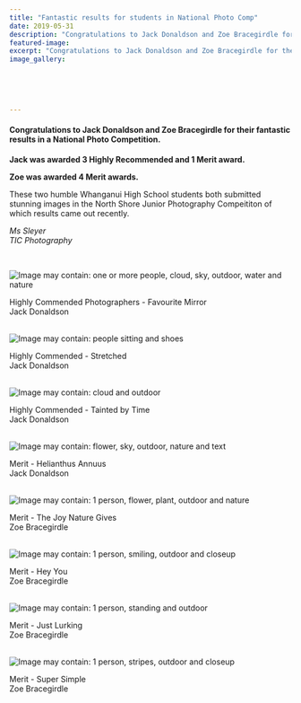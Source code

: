 ```yaml
---
title: "Fantastic results for students in National Photo Comp"
date: 2019-05-31
description: "Congratulations to Jack Donaldson and Zoe Bracegirdle for their fantastic results in the North Shore Junior Photography Comp..."
featured-image: 
excerpt: "Congratulations to Jack Donaldson and Zoe Bracegirdle for their fantastic results in the North Shore Junior Photography Competition."
image_gallery:
    
    
    
    
    
---
```


<h4><span>Congratulations to <span>Jack Donaldson and Zoe Bracegirdle for their f</span>antastic results in a National Photo Competition.</span></h4>
<p><strong>Jack was awarded 3 Highly Recommended and 1 Merit award.</strong></p>
<p><strong>Zoe was awarded 4 Merit awards.</strong></p>
<p>These two humble Whanganui High School students both submitted stunning images in the North Shore Junior Photography Compeititon of which results came out recently.</p>
<p><em>Ms Sleyer<br />TIC Photography</em></p>
<p><span><span><span><br /></span></span></span></p>
<p><span><img src="https://scontent-syd2-1.xx.fbcdn.net/v/t1.0-9/62262444_609743709523178_5869189525720268800_n.jpg?_nc_cat=101&amp;_nc_eui2=AeHDTBVuaafLgRl4fw0LzvyX7aGMhzRJlqRWivctCADvlGG-6LJX7TuP2VSYUJtOp_BfLDuEI2muWQIHa8ZePOKFAiHq8QEA7e8bqPKjaANq-w&amp;_nc_ht=scontent-syd2-1.xx&amp;oh=eece70f818d577c9b9eba1a5b3f43e1a&amp;oe=5D94E372" alt="Image may contain: one or more people, cloud, sky, outdoor, water and nature" /></span></p>
<p><span><span>Highly Commended&nbsp;</span><span>Photographers - Favourite Mi</span><span>rror</span><br /><span>Jack Donaldson<br /><br /></span></span></p>
<p><span><img src="https://scontent-syd2-1.xx.fbcdn.net/v/t1.0-9/62439758_609743679523181_7605343507242287104_n.jpg?_nc_cat=101&amp;_nc_eui2=AeEYFLNXft_1At9nq_cPZfQGzeVOWT8LeeXG9nw0KRSeEAbelZBnnVRKDSagbZhcz8yq-49H7f3-pEDZAH_owicvj-3KypPT-Ex70E439vTX2A&amp;_nc_ht=scontent-syd2-1.xx&amp;oh=4efe0fc7accf81ccbe1132822ffc6882&amp;oe=5D9C95E4" alt="Image may contain: people sitting and shoes" /></span></p>
<p><span><span>Highly Commended -&nbsp;</span><span>Stretched</span><br /><span>Jack Donaldson<br /><br /></span></span></p>
<p><span><img src="https://scontent-syd2-1.xx.fbcdn.net/v/t1.0-9/62308587_609743716189844_7865296845214318592_n.jpg?_nc_cat=110&amp;_nc_eui2=AeG94KRi8nWywYGuItjJ_k3Lkaygx9AW9ym-JljKxFkzCYrMtOvIguvwV8VTIxbNzVLvLOxGyM-guIQinxkhv1XLgpQ52k1KTgmeq6vs1hJG-Q&amp;_nc_ht=scontent-syd2-1.xx&amp;oh=b6b562702cfadbfcb8c01535350ea7d2&amp;oe=5D5663F6" alt="Image may contain: cloud and outdoor" /></span></p>
<p><span><span id="fbPhotoSnowliftCaption" class="fbPhotosPhotoCaption" data-ft="{&quot;tn&quot;:&quot;K&quot;}"><span class="hasCaption">Highly Commended - Tainted by Time<br />Jack Donaldson<br /><br /></span></span></span></p>
<p><span><img src="https://scontent-syd2-1.xx.fbcdn.net/v/t1.0-9/61979265_609743772856505_2644570853462769664_n.jpg?_nc_cat=102&amp;_nc_eui2=AeEUEEs2VjvQgkWCiob015fQ0z2uF1v76-nxnUF6XSZ_egnn8zZVrSJ5pq4zvhR_kvmB_K_oEVm6IfEtAKe7KtwhrGt55F22KISXl0tc8l3mVQ&amp;_nc_ht=scontent-syd2-1.xx&amp;oh=3a5eb7b2c14038fa1af500e1cb8907f0&amp;oe=5D9072F8" alt="Image may contain: flower, sky, outdoor, nature and text" /></span></p>
<p><span><span id="fbPhotoSnowliftCaption" class="fbPhotosPhotoCaption" data-ft="{&quot;tn&quot;:&quot;K&quot;}"><span class="hasCaption">Merit -&nbsp;Helianthus Annuus<br />Jack Donaldson<br /><br /></span></span></span></p>
<p><img src="https://scontent-syd2-1.xx.fbcdn.net/v/t1.0-9/62123927_609743886189827_6570522165777530880_n.jpg?_nc_cat=106&amp;_nc_eui2=AeFsbMIN78AYT-Litfgjn984zWm3wu-JIMWl5HztEdyUUH4qgimQW-QMTTF6vo_4Izl_sRHI-aRcCrhbw2uxk35GHEiO_E8TR9kPr_W0zLITdg&amp;_nc_ht=scontent-syd2-1.xx&amp;oh=ea81a4bb53c9bae5b3697c77342d0707&amp;oe=5D96EBEC" alt="Image may contain: 1 person, flower, plant, outdoor and nature" /></p>
<p><span>Merit - T</span><span>he Joy Nature Gives</span><br /><span>Zoe Bracegirdle<br /><br /></span></p>
<p><img src="https://scontent-syd2-1.xx.fbcdn.net/v/t1.0-9/61989777_609743796189836_7891258775762370560_n.jpg?_nc_cat=110&amp;_nc_eui2=AeHzUe2dDCh4lt1Y9A5AU0XXO62bMlH4xFcxmLrsLIT8tj_kH6YS-WB4x2qmRiDARnuTmtxR1xlDTFBiOBDtHyZ1oUVesuIabfhXgr9gg0CVoA&amp;_nc_ht=scontent-syd2-1.xx&amp;oh=b1795ba9f331c94d5705c29390b4b71a&amp;oe=5D994799" alt="Image may contain: 1 person, smiling, outdoor and closeup" /></p>
<p><span>Merit -&nbsp;</span><span>Hey You</span><br /><span>Zoe Bracegirdle<br /><br /></span></p>
<p><img src="https://scontent-syd2-1.xx.fbcdn.net/v/t1.0-9/61973273_609743802856502_4464381722644971520_n.jpg?_nc_cat=102&amp;_nc_eui2=AeF_9HLiALYFokwhAKHVc0q4PTLIRS68GWMSYXgtJ9tYyIPo_Pl-WhnD4tNqu7TwlXgKSX_-96bA_Yr7oaWE4b0lKzqnOY-bdgnqCR98MG2dpw&amp;_nc_ht=scontent-syd2-1.xx&amp;oh=fdee2b7e0af504aa6b9e46c8e6133cac&amp;oe=5D81FEED" alt="Image may contain: 1 person, standing and outdoor" /></p>
<p><span>Merit -&nbsp;</span><span>Just Lurking</span><br /><span>Zoe Bracegirdle<br /><br /></span></p>
<p><img src="https://scontent-syd2-1.xx.fbcdn.net/v/t1.0-9/61886015_609743866189829_20546187241193472_n.jpg?_nc_cat=102&amp;_nc_eui2=AeEw1p8ce4TDUZIWZKShAzG107vkFGvkLrReAif_k580HvwR0o6fYC3YmPhVAAJqy0AxtvUSX0-VpCPkER2lN5c865Ya9czsD7OYvDhSe0dCQg&amp;_nc_ht=scontent-syd2-1.xx&amp;oh=e2cce01cf43c19b996c3e1279f10854e&amp;oe=5D97EE7C" alt="Image may contain: 1 person, stripes, outdoor and closeup" /></p>
<p><span>Merit -&nbsp;</span><span>Super Simple</span><br /><span>Zoe Bracegirdle</span></p>

